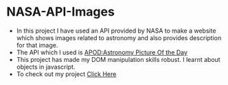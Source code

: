 # NASA-API-Images
  <ul>
    <li>In this project I have used an API provided by NASA to make a website which shows images related to astronomy and also provides description for that image.
    <li>The API which I used is <a href="https://api.nasa.gov/#browseAPI">APOD:Astronomy Picture Of the Day</a>
    <li>This project has made my DOM manipulation skills robust. I learnt about objects in javascript.
    <li>To check out my project <a href = "https://being-vishal.github.io/NASA-API-Images/">Click Here</a>
  
